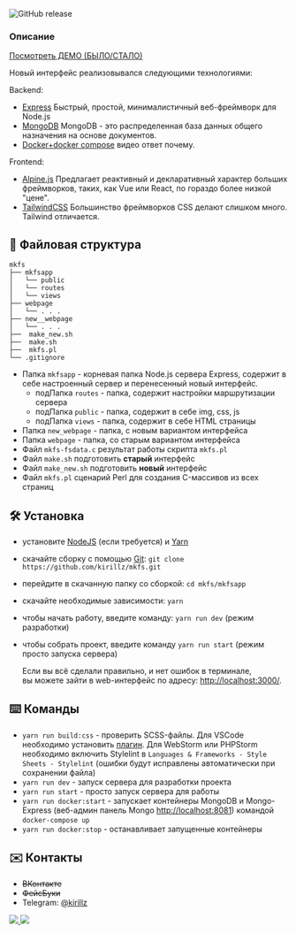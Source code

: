 ![GitHub release](https://img.shields.io/github/release/kirillz/mkfs.svg)

###  Описание  


[Посмотреть ДЕМО (БЫЛО/СТАЛО)](https://kirillz.github.io/mkfs)  


Новый интерфейс реализовывался следующими технологиями: 

Backend:  
-  [Express](https://expressjs.com/) Быстрый, простой, минималистичный веб-фреймворк для Node.js  
-  [MongoDB](https://www.mongodb.com/) MongoDB - это распределенная база данных общего назначения на основе документов.  
-  [Docker+docker compose](https://www.youtube.com/watch?v=omi_amBXC84) видео ответ почему.  

Frontend:  
-  [Alpine.js](https://github.com/alpinejs/alpine) Предлагает реактивный и декларативный характер больших фреймворков, таких, как Vue или React, по гораздо более низкой "цене".  
-  [TailwindCSS](https://tailwindcss.com/) Большинство фреймворков CSS делают слишком много. Tailwind отличается.  


## :open_file_folder: Файловая структура  

```
mkfs
├── mkfsapp
│   └── public
│   └── routes
│   └── views
├── webpage
│   └── . . .
├── new__webpage
│   └── . . .
├──  make_new.sh
├──  make.sh
├──  mkfs.pl
└── .gitignore
```
- Папка `mkfsapp` - корневая папка Node.js сервера Express, содержит в себе настроенный сервер и перенесенный новый интерфейс.
  - подПапка `routes` - папка, содержит настройки маршрутизации сервера
  - подПапка `public` - папка, содержит в себе img, css, js
  - подПапка `views` - папка, содержит в себе HTML страницы
- Папка `new_webpage` - папка, с новым вариантом интерфейса
- Папка `webpage` - папка, со старым вариантом интерфейса
- Файл `mkfs-fsdata.c` результат работы скрипта `mkfs.pl`
- Файл `make.sh` подготовить **старый** интерфейс
- Файл `make_new.sh` подготовить **новый** интерфейс
- Файл `mkfs.pl` сценарий Perl для создания C-массивов из всех страниц  

## :hammer_and_wrench: Установка
* установите [NodeJS](https://nodejs.org/en/) (если требуется) и [Yarn](https://yarnpkg.com/en/docs/install)  
* скачайте сборку с помощью [Git](https://git-scm.com/downloads): ```git clone https://github.com/kirillz/mkfs.git```  
* перейдите в скачанную папку со сборкой: ```cd mkfs/mkfsapp```  
* скачайте необходимые зависимости: ```yarn```
* чтобы начать работу, введите команду: ```yarn run dev``` (режим разработки)
* чтобы собрать проект, введите команду ```yarn run start``` (режим просто запуска сервера)  


  Если вы всё сделали правильно, и нет ошибок в терминале,  
  вы можете зайти в web-интерфейс по адресу: [http://localhost:3000/](http://localhost:3000/).


## :keyboard: Команды
* ```yarn run build:css``` - проверить SCSS-файлы. Для VSCode необходимо установить [плагин](https://marketplace.visualstudio.com/items?itemName=shinnn.stylelint). Для WebStorm
или PHPStorm необходимо включить Stylelint в ```Languages & Frameworks - Style Sheets - Stylelint``` (ошибки будут исправлены автоматически при сохранении файла)
* ```yarn run dev``` - запуск сервера для разработки проекта  
* ```yarn run start``` - просто запуск сервера для работы  
* ```yarn run docker:start``` - запускает контейнеры MongoDB и Mongo-Express (веб-админ панель Mongo [http://localhost:8081](http://localhost:8081))  командой `docker-compose up`
* ```yarn run docker:stop``` - останавливает запущенные контейнеры 

## :envelope: Контакты
* ~~ВКонтакте~~
* ~~ФейсБуки~~
* Telegram: [@kirillz](https://t.me/kirillz)  
<a href="https://paypal.me/kirillza/">
<img src="https://img.shields.io/badge/%D0%94%D0%BE%D0%BD%D0%B0%D1%82%20%D0%BD%D0%B0-PayPal-informatinal.svg">
</a> 
<a href="https://www.tinkoff.ru/cardtocard/">
<img src="https://img.shields.io/badge/%D0%97%D0%B0%D0%B4%D0%BE%D0%BD%D0%B0%D1%82%D0%B8%D1%82%D1%8C-%D0%BD%D0%B0%20%D0%BA%D0%B0%D1%80%D1%82%D1%83%205469%203800%202380%204429-blue.svg">
</a>

